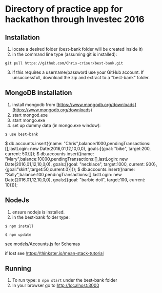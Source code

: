 # Directory of practice app for hackathon through Investec 2016

## Installation
1. locate a desired folder (best-bank folder will be created inside it)
2. in the command line type (assuming git is installed):

```
git pull https://github.com/Chris-crisur/best-bank.git
```

3. if this requires a username/password use your GitHub account. If unsuccessfull, download the zip and extract to a "best-bank" folder.

## MongoDB installation
1. install mongodb from [https://www.mongodb.org/downloads](https://www.mongodb.org/downloads)
2. start mongod.exe
3. start mongo.exe
4. set up dummy data (in mongo.exe window):

```
$ use best-bank
```

$ db.accounts.insert({name: "Chris",balance:1000,pendingTransactions:[],lastLogin: new Date(2016,01,12,10,0,0), goals:[{goal: "bike", target:200, current: 50}]});
$ db.accounts.insert({name: "Mary",balance:10000,pendingTransactions:[],lastLogin: new Date(2016,01,12,10,0,0), goals:[{goal: "necklace", target:1000, current: 900},{goal:"skirt",target:50,current:0}]});
$ db.accounts.insert({name: "Sally",balance:100,pendingTransactions:[],lastLogin: new Date(2016,01,12,10,0,0), goals:[{goal: "barbie doll", target:100, current: 10}]});


## NodeJs
1. ensure nodejs is installed.
2. in the best-bank folder type:

```
$ npm install
```

```
$ npm update
```

see models/Accounts.js for Schemas

if lost see https://thinkster.io/mean-stack-tutorial

## Running
1. To run type:
`$ npm start`
under the best-bank folder
2. In your browser go to [http://localhost:3000](http://localhost:3000)
